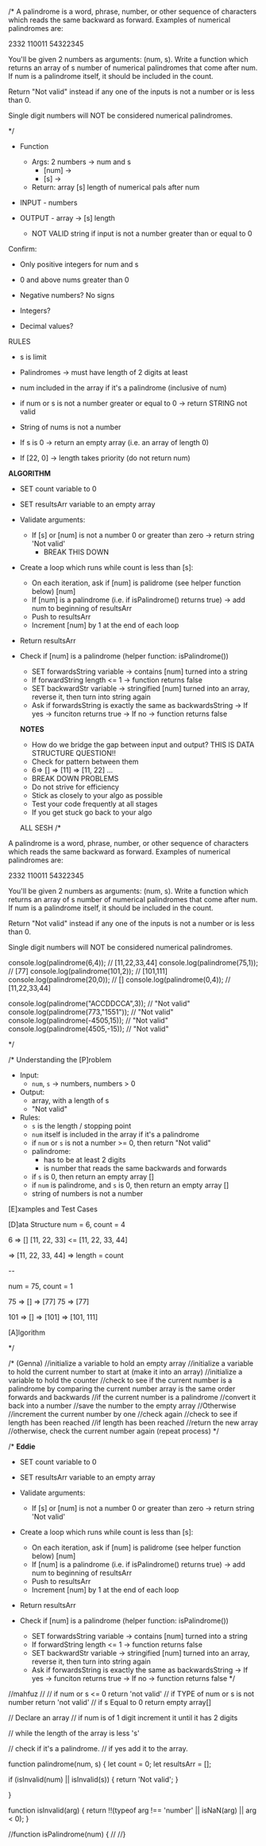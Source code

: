 /*
A palindrome is a word, phrase, number, or other sequence of characters which reads the same backward as forward. Examples of numerical palindromes are:

2332 
110011 
54322345

You'll be given 2 numbers as arguments: (num, s). Write a function which returns an array of s number of numerical palindromes that come after num. If num is a palindrome itself, it should be included in the count. 

Return "Not valid" instead if any one of the inputs is not a number or is less than 0.

Single digit numbers will NOT be considered numerical palindromes. 

*/

- Function 
  - Args: 2 numbers -> num and s
    - [num] ->
    - [s] -> 
  - Return: array [s] length of numerical pals after num

- INPUT - numbers
- OUTPUT - array -> [s] length
  - NOT VALID string if input is not a number greater than or equal to 0

Confirm: 
- Only positive integers for num and s
- 0 and above nums greater than 0

- Negative numbers? No signs
- Integers?
- Decimal values?

RULES
- s is limit
- Palindromes -> must have length of 2 digits at least 
- num included in the array if it's a palindrome (inclusive of num)
- if num or s is not a number greater or equal to 0 -> return STRING not valid
- String of nums is not a number

- If s is 0 -> return an empty array (i.e. an array of length 0) 
- If [22, 0] -> length takes priority (do not return num)

**ALGORITHM** 

- SET count variable to 0
- SET resultsArr variable to an empty array 

- Validate arguments:
    - If [s] or [num] is not a number 0 or greater than zero -> return string 'Not valid'
      - BREAK THIS DOWN
  
- Create a loop which runs while count is less than [s]: 
   - On each iteration, ask if [num] is palidrome (see helper function below) [num]
   - If [num] is a palindrome (i.e. if isPalindrome() returns true) -> add num to beginning of resultsArr
  - Push to resultsArr
   - Increment [num] by 1 at the end of each loop

- Return resultsArr
  
- Check if [num] is a palindrome (helper function: isPalindrome())
  - SET forwardsString variable -> contains [num] turned into a string
  - If forwardString length <= 1 -> function returns false 
  - SET backwardStr variable -> stringified [num] turned into an array, reverse it, then turn into string again
  - Ask if forwardsString is exactly the same as backwardsString
    -> If yes -> funciton returns true
    -> If no -> function returns false


  **NOTES**
  - How do we bridge the gap between input and output? THIS IS DATA STRUCTURE QUESTION!!
  - Check for pattern between them 
  - 6=> [] => [11] => [11, 22] ...
  - BREAK DOWN PROBLEMS
  - Do not strive for efficiency 
  - Stick as closely to your algo as possible 
  - Test your code frequently at all stages
  - If you get stuck go back to your algo



  ALL SESH
  /*

A palindrome is a word, phrase, number, or other sequence of characters which reads the same backward as forward. Examples of numerical palindromes are:

2332 
110011 
54322345

You'll be given 2 numbers as arguments: (num, s). Write a function which returns an array of s number of numerical palindromes that come after num. If num is a palindrome itself, it should be included in the count. 

Return "Not valid" instead if any one of the inputs is not a number or is less than 0.

Single digit numbers will NOT be considered numerical palindromes. 

console.log(palindrome(6,4));
// [11,22,33,44]
console.log(palindrome(75,1));
// [77]
console.log(palindrome(101,2));
// [101,111]
console.log(palindrome(20,0));
// []
console.log(palindrome(0,4));
// [11,22,33,44]

console.log(palindrome("ACCDDCCA",3));
// "Not valid"
console.log(palindrome(773,"1551"));
// "Not valid"
console.log(palindrome(-4505,15));
// "Not valid"
console.log(palindrome(4505,-15));
// "Not valid"


*/

/*
Understanding the [P]roblem
  - Input: 
    - `num`, `s` -> numbers, numbers > 0
  - Output:
    - array, with a length of s
    - "Not valid"
  - Rules:
    - `s` is the length / stopping point
    - `num` itself is included in the array if it's a palindrome
    - if `num` or `s` is not a number >= 0, then return "Not valid"
    - palindrome:
      - has to be at least 2 digits
      - is number that reads the same backwards and forwards
    - if `s` is 0, then return an empty array []
    - if `num` is palindrome, and `s` is 0, then return an empty array []
    - string of numbers is not a number

[E]xamples and Test Cases

[D]ata Structure
num = 6, count = 4

6 => []      [11, 22, 33] <= [11, 22, 33, 44]

=> [11, 22, 33, 44]
=> length = count

--

num = 75, count = 1

75 => [] => [77]
75 => [77]

101 => [] => [101] => [101, 111]

[A]lgorithm

*/


/* (Genna)
  //initialize a variable to hold an empty array
  //initialize a variable to hold the current number to start at (make it into an array)
  //initialize a variable to hold the counter
  //check to see if the current number is a palindrome by comparing the current number array is the same order forwards and backwards
    //if the current number is a palindrome
      //convert it back into a number
      //save the number to the empty array
    //Otherwise
      //increment the current number by one
      //check again
  //check to see if length has been reached
  //if length has been reached
    //return the new array
  //otherwise, check the current number again (repeat process)
*/





/*
**Eddie**

- SET count variable to 0
- SET resultsArr variable to an empty array 

- Validate arguments:
    - If [s] or [num] is not a number 0 or greater than zero -> return string 'Not valid'
    

- Create a loop which runs while count is less than [s]: 
   - On each iteration, ask if [num] is palidrome (see helper function below) [num]
   - If [num] is a palindrome (i.e. if isPalindrome() returns true) -> add num to beginning of resultsArr
  - Push to resultsArr
   - Increment [num] by 1 at the end of each loop

- Return resultsArr
  
- Check if [num] is a palindrome (helper function: isPalindrome())
  - SET forwardsString variable -> contains [num] turned into a string
  - If forwardString length <= 1 -> function returns false 
  - SET backwardStr variable -> stringified [num] turned into an array, reverse it, then turn into string again
  - Ask if forwardsString is exactly the same as backwardsString
    -> If yes -> funciton returns true
    -> If no -> function returns false
*/

//mahfuz
// // if num or s <= 0 return 'not valid'
// if TYPE of num or s is not number return 'not valid'
// if s  Equal to 0 return empty array[]

// Declare an array
// if num is of 1 digit increment it until it has 2 digits



//   while the length of  the array is less 's' 

//     check if it's a palindrome. 
//       if yes add it to the array.

function palindrome(num, s) {
  let count = 0;
  let resultsArr = [];

  if (isInvalid(num) || isInvalid(s)) {
    return 'Not valid';
  }

}

function isInvalid(arg) {
  return !!(typeof arg !== 'number' || isNaN(arg) || arg < 0);
}



//function isPalindrome(num) {
//
//}